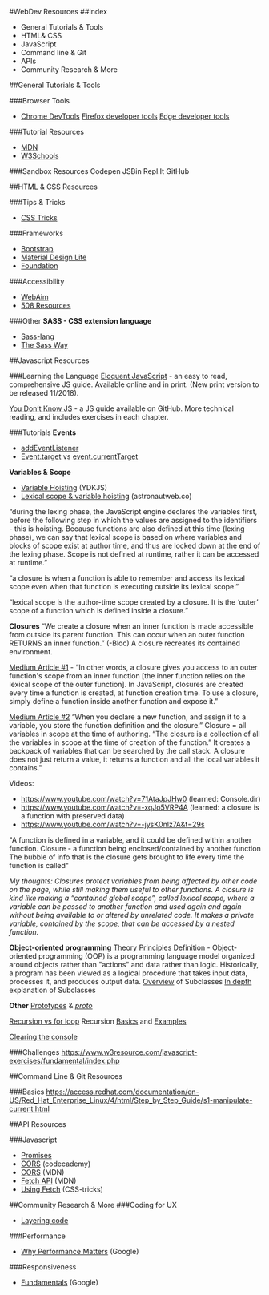 #WebDev Resources
##Index
- General Tutorials & Tools
- HTML& CSS
- JavaScript
- Command line & Git
- APIs
- Community Research & More




##General Tutorials & Tools

###Browser Tools
- [Chrome DevTools](https://developers.google.com/web/tools/chrome-devtools/)
[Firefox developer tools](https://developer.mozilla.org/en-US/docs/Tools)
[Edge developer tools](https://docs.microsoft.com/en-us/microsoft-edge/devtools-guide)

###Tutorial Resources
- [MDN](https://developer.mozilla.org/en-US/)
- [W3Schools](https://www.w3schools.com/)

###Sandbox Resources
Codepen
JSBin
Repl.It
GitHub


##HTML & CSS Resources

###Tips & Tricks
- [CSS Tricks](https://css-tricks.com/)

###Frameworks
- [Bootstrap](http://getbootstrap.com/docs/4.1/getting-started/introduction/)
- [Material Design Lite](https://getmdl.io/started/index.html)
- [Foundation](https://foundation.zurb.com/sites.html)

###Accessibility
- [WebAim](https://webaim.org/)
- [508 Resources](https://www.epa.gov/accessibility/section-508-resources)

###Other
**SASS - CSS extension language**
- [Sass-lang](https://sass-lang.com/)
- [The Sass Way](https://sass-lang.com/)




##Javascript Resources

###Learning the Language
[Eloquent JavaScript](https://eloquentjavascript.net/) - an easy to read, comprehensive JS guide. Available online and in print. (New print version to be released 11/2018).

[You Don’t Know JS](https://github.com/getify/You-Dont-Know-JS) - a JS guide available on GitHub. More technical reading, and includes exercises in each chapter.

###Tutorials
**Events**
- [addEventListener](https://developer.mozilla.org/en-US/docs/Web/API/EventTarget/addEventListener)
- [Event.target](https://developer.mozilla.org/en-US/docs/Web/API/Event/target) vs [event.currentTarget](https://developer.mozilla.org/en-US/docs/Web/API/Event/currentTarget)

**Variables & Scope**
- [Variable Hoisting](https://www.oreilly.com/library/view/you-dont-know/9781449335571/ch04.html) (YDKJS)
- [Lexical scope & variable hoisting](http://astronautweb.co/javascript-lexical-scope/) (astronautweb.co)

“during the lexing phase, the JavaScript engine declares the variables first, before the following step in which the values are assigned to the identifiers - this is hoisting. Because functions are also defined at this time (lexing phase), we can say that lexical scope is based on where variables and blocks of scope exist at author time, and thus are locked down at the end of the lexing phase. Scope is not defined at runtime, rather it can be accessed at runtime.”

“a closure is when a function is able to remember and access its lexical scope even when that function is executing outside its lexical scope.”

“lexical scope is the author-time scope created by a closure. It is the ‘outer’ scope of a function which is defined inside a closure.”

**Closures**
“We create a closure when an inner function is made accessible from outside its parent function. This can occur when an outer function RETURNS an inner function.” (-Bloc) A closure recreates its contained environment.

[Medium Article #1](https://medium.com/javascript-scene/master-the-javascript-interview-what-is-a-closure-b2f0d2152b36) - “In other words, a closure gives you access to an outer function's scope from an inner function [the inner function relies on the lexical scope of the outer function]. In JavaScript, closures are created every time a function is created, at function creation time. To use a closure, simply define a function inside another function and expose it.”

[Medium Article #2](https://medium.com/dailyjs/i-never-understood-javascript-closures-9663703368e8)
“When you declare a new function, and assign it to a variable, you store the function definition and the closure.” Closure = all variables in scope at the time of authoring.
“The closure is a collection of all the variables in scope at the time of creation of the function.” It creates a backpack of variables that can be searched by the call stack. A closure does not just return a value, it returns a function and all the local variables it contains."

Videos:
- https://www.youtube.com/watch?v=71AtaJpJHw0 (learned: Console.dir)
- https://www.youtube.com/watch?v=-xqJo5VRP4A (learned: a closure is a function with preserved data)
- https://www.youtube.com/watch?v=-jysK0nlz7A&t=29s

"A function is defined in a variable, and it could be defined within another function.
Closure - a function being enclosed/contained by another function
The bubble of info that is the closure gets brought to life every time the function is called"

*My thoughts: Closures protect variables from being affected by other code on the page, while still making them useful to other functions. A closure is kind like making a “contained global scope”, called lexical scope, where a variable can be passed to another function and used again and again without being available to or altered by unrelated code. It makes a private variable, contained by the scope, that can be accessed by a nested function.*

**Object-oriented programming**
[Theory](https://www.youtube.com/watch?v=YcbcfkLzgvs)
[Principles](https://medium.freecodecamp.org/object-oriented-programming-concepts-21bb035f7260)
[Definition](https://searchmicroservices.techtarget.com/definition/object-oriented-programming-OOP) - Object-oriented programming (OOP) is a programming language model organized around objects rather than "actions" and data rather than logic. Historically, a program has been viewed as a logical procedure that takes input data, processes it, and produces output data.
[Overview](https://medium.com/beginners-guide-to-mobile-web-development/super-and-extends-in-javascript-es6-understanding-the-tough-parts-6120372d3420) of Subclasses
[In depth](https://hacks.mozilla.org/2015/08/es6-in-depth-subclassing/) explanation of Subclasses

**Other**
[Prototypes](https://stackoverflow.com/questions/9959727/proto-vs-prototype-in-javascript) &  [_proto_](https://developer.mozilla.org/en-US/docs/Web/JavaScript/Reference/Global_Objects/Object/proto)

[Recursion vs for loop](https://www.c-sharpcorner.com/blogs/performance-of-recursion-vs-loop-using-javascript)
Recursion [Basics](https://medium.com/@zfrisch/understanding-recursion-in-javascript-992e96449e03) and [Examples](https://medium.freecodecamp.org/recursion-in-javascript-1608032c7a1f)

[Clearing the console](https://stackoverflow.com/questions/34270829/chrome-console-clear-assignment-and-variables)

###Challenges
https://www.w3resource.com/javascript-exercises/fundamental/index.php



##Command Line & Git Resources

###Basics
https://access.redhat.com/documentation/en-US/Red_Hat_Enterprise_Linux/4/html/Step_by_Step_Guide/s1-manipulate-current.html


##API Resources

###Javascript
- [Promises](https://developers.google.com/web/fundamentals/primers/promises)
- [CORS](https://www.codecademy.com/articles/what-is-cors) (codecademy)
- [CORS](https://developer.mozilla.org/en-US/docs/Web/HTTP/CORS) (MDN)
- [Fetch API](https://developer.mozilla.org/en-US/docs/Web/API/Fetch_API) (MDN)
- [Using Fetch](https://css-tricks.com/using-fetch/) (CSS-tricks)



##Community Research & More
###Coding for UX
- [Layering code](https://www.youtube.com/watch?v=zuoMsxA9vOg)

###Performance
- [Why Performance Matters](https://developers.google.com/web/fundamentals/performance/why-performance-matters/) (Google)

###Responsiveness
- [Fundamentals](https://developers.google.com/web/fundamentals/design-and-ux/responsive/) (Google)
